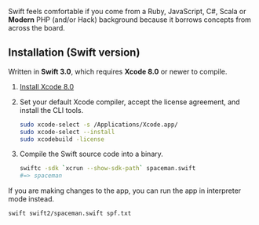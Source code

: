 Swift feels comfortable if you come from a Ruby, JavaScript, C#, Scala 
or **Modern** PHP (and/or Hack) background because it borrows concepts from 
across the board.

## Installation (Swift version)

Written in **Swift 3.0**, which requires **Xcode 8.0** or newer to compile.

1. [Install Xcode 8.0](https://developer.apple.com/xcode/downloads/)

2. Set your default Xcode compiler, accept the license agreement, and install 
   the CLI tools.

   ```bash
   sudo xcode-select -s /Applications/Xcode.app/
   sudo xcode-select --install
   sudo xcodebuild -license
   ```

3. Compile the Swift source code into a binary.

   ```bash
   swiftc -sdk `xcrun --show-sdk-path` spaceman.swift
   #=> spaceman
   ```

If you are making changes to the app, you can run the app in interpreter mode 
instead.

```bash
swift swift2/spaceman.swift spf.txt
```
